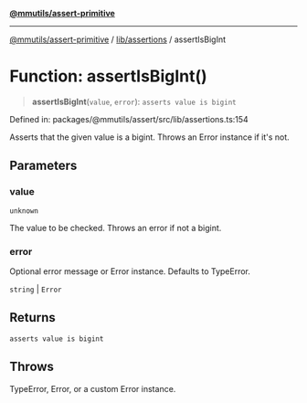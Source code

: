 [**@mmutils/assert-primitive**](../../../README.md)

***

[@mmutils/assert-primitive](../../../modules.md) / [lib/assertions](../README.md) / assertIsBigInt

# Function: assertIsBigInt()

> **assertIsBigInt**(`value`, `error`): `asserts value is bigint`

Defined in: packages/@mmutils/assert/src/lib/assertions.ts:154

Asserts that the given value is a bigint. Throws an Error instance if it's
not.

## Parameters

### value

`unknown`

The value to be checked. Throws an error if not a bigint.

### error

Optional error message or Error instance. Defaults to TypeError.

`string` | `Error`

## Returns

`asserts value is bigint`

## Throws

TypeError, Error, or a custom Error instance.
